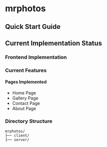 # mrphotos

## Quick Start Guide

## Current Implementation Status

### Frontend Implementation

### Current Features

#### Pages Implemented
- Home Page
- Gallery Page
- Contact Page
- About Page


### Directory Structure
```
mrphotos/
├── client/
├── server/
